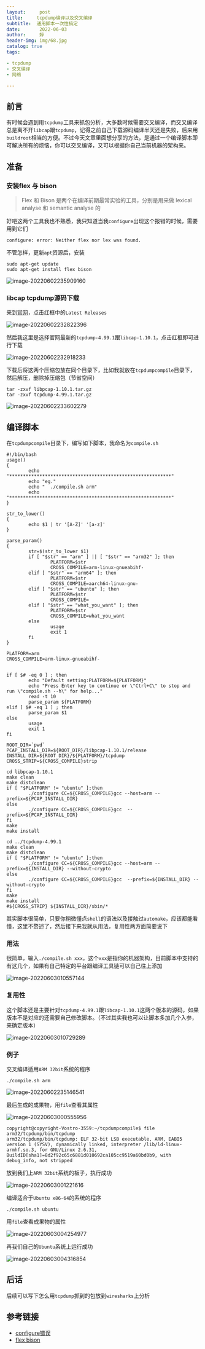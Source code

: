```yaml
---
layout:     post   				   
title:     tcpdump编译以及交叉编译			
subtitle:  通用脚本一次性搞定
date:       2022-06-03				
author:     婷                               
header-img: img/68.jpg 
catalog: true 						
tags:								

- tcpdump
- 交叉编译
- 网络

---
```




## 前言

有时候会遇到用`tcpdump`工具来抓包分析，大多数时候需要交叉编译，而交叉编译总是离不开`libcap`跟`tcpdump`，记得之前自己下载源码编译半天还是失败，后来用`buildroot`相当的方便。不过今天文章里面想分享的方法，是通过一个编译脚本即可解决所有的烦恼，你可以交叉编译，又可以根据你自己当前机器的架构来。



## 准备

### 安装flex 与 bison

> Flex 和 Bison 是两个在编译前期最常实验的工具，分别是用来做 lexical analyse 和 semantic analyse 的

好吧这两个工具我也不熟悉，我只知道当我`configure`出现这个报错的时候，需要用到它们

```shell
configure: error: Neither flex nor lex was found.
```



不管怎样，更新`apt`资源后，安装

```shell
sudo apt-get update
sudo apt-get install flex bison
```

![image-20220602235909160](https://raw.githubusercontent.com/copyright1999/image-typora-markdown/main/tcpdumpcompile/image-20220602235909160.png)





### libcap tcpdump源码下载

来到[官网](https://www.tcpdump.org/)，点击红框中的`Latest Releases`

![image-20220602232822396](https://raw.githubusercontent.com/copyright1999/image-typora-markdown/main/tcpdumpcompile/image-20220602232822396.png)



然后我这里是选择官网最新的`tcpdump-4.99.1`跟`libcap-1.10.1`，点击红框即可进行下载

![image-20220602232918233](https://raw.githubusercontent.com/copyright1999/image-typora-markdown/main/tcpdumpcompile/image-20220602232918233.png)

下载后将这两个压缩包放在同个目录下，比如我就放在`tcpdumpcompile`目录下，然后解压，删除掉压缩包（节省空间）

```shell
tar -zxvf libpcap-1.10.1.tar.gz
tar -zxvf tcpdump-4.99.1.tar.gz
```



![image-20220602233602279](https://raw.githubusercontent.com/copyright1999/image-typora-markdown/main/tcpdumpcompile/image-20220602233602279.png)



## 编译脚本

在`tcpdumpcompile`目录下，编写如下脚本，我命名为`compile.sh`

```shell
#!/bin/bash
usage()
{
        echo "***********************************************************"
        echo "eg."
        echo "  ./compile.sh arm"
        echo "***********************************************************"
}

str_to_lower()
{
        echo $1 | tr '[A-Z]' '[a-z]'
}

parse_param()
{
        str=$(str_to_lower $1)
        if [ "$str" == "arm" ] || [ "$str" == "arm32" ]; then
                PLATFORM=$str
                CROSS_COMPILE=arm-linux-gnueabihf-
        elif [ "$str" == "arm64" ]; then
                PLATFORM=$str
                CROSS_COMPILE=aarch64-linux-gnu-
        elif [ "$str" == "ubuntu" ]; then
                PLATFORM=$str
                CROSS_COMPILE=
        elif [ "$str" == "what_you_want" ]; then
                PLATFORM=$str
                CROSS_COMPILE=what_you_want
        else
                usage
                exit 1
        fi
}

PLATFORM=arm
CROSS_COMPILE=arm-linux-gnueabihf-


if [ $# -eq 0 ] ; then
        echo "Default setting:PLATFORM=${PLATFORM}"
        echo "Press Enter key to continue or \"Ctrl+C\" to stop and run \"compile.sh --h\" for help..."
        read -t 10
        parse_param ${PLATFORM}
elif [ $# -eq 1 ] ; then
        parse_param $1
else
        usage
        exit 1
fi

ROOT_DIR=`pwd`
PCAP_INSTALL_DIR=${ROOT_DIR}/libpcap-1.10.1/release
INSTALL_DIR=${ROOT_DIR}/${PLATFORM}/tcpdump
CROSS_STRIP=${CROSS_COMPILE}strip

cd libpcap-1.10.1
make clean
make distclean
if [ "$PLATFORM" != "ubuntu" ];then
        ./configure CC=${CROSS_COMPILE}gcc --host=arm --prefix=${PCAP_INSTALL_DIR}
else
        ./configure CC=${CROSS_COMPILE}gcc  --prefix=${PCAP_INSTALL_DIR}
fi
make
make install

cd ../tcpdump-4.99.1
make clean
make distclean
if [ "$PLATFORM" != "ubuntu" ];then
        ./configure CC=${CROSS_COMPILE}gcc --host=arm --prefix=${INSTALL_DIR} --without-crypto
else
        ./configure CC=${CROSS_COMPILE}gcc  --prefix=${INSTALL_DIR} --without-crypto
fi
make
make install
#${CROSS_STRIP} ${INSTALL_DIR}/sbin/*

```

其实脚本很简单，只要你稍微懂点`shell`的语法以及接触过`automake`，应该都能看懂，这里不赘述了，然后接下来我就从用法，复用性两方面简要说下

### 用法

很简单，输入`./compile.sh xxx`，这个`xxx`是指你的机器架构，目前脚本中支持的有这几个，如果有自己特定的平台跟编译工具链可以自己往上添加

![image-20220603010557144](https://raw.githubusercontent.com/copyright1999/image-typora-markdown/main/tcpdumpcompile/image-20220603010557144.png)

### 复用性

这个脚本还是主要针对`tcpdump-4.99.1`跟`libcap-1.10.1`这两个版本的源码，如果版本不是对应的还需要自己修改脚本。（不过其实我也可以让脚本多加几个入参，来确定版本）

![image-20220603010729289](https://raw.githubusercontent.com/copyright1999/image-typora-markdown/main/tcpdumpcompile/image-20220603010729289.png)



### 例子

交叉编译适用`ARM 32bit`系统的程序

```shell
./compile.sh arm
```

![image-20220602235146541](https://raw.githubusercontent.com/copyright1999/image-typora-markdown/main/tcpdumpcompile/image-20220602235146541.png)

最后生成的成果物，用`file`查看其属性

![image-20220603000555956](https://raw.githubusercontent.com/copyright1999/image-typora-markdown/main/tcpdumpcompile/image-20220603000555956.png)



```shell
copyright@copyright-Vostro-3559:~/tcpdumpcompile$ file arm32/tcpdump/bin/tcpdump
arm32/tcpdump/bin/tcpdump: ELF 32-bit LSB executable, ARM, EABI5 version 1 (SYSV), dynamically linked, interpreter /lib/ld-linux-armhf.so.3, for GNU/Linux 2.6.31, BuildID[sha1]=8d2f92c65c6881d010692ca105cc9519a60bd0b9, with debug_info, not stripped

```



放到我们上`ARM 32bit`系统的板子，执行成功

![image-20220603001221616](https://raw.githubusercontent.com/copyright1999/image-typora-markdown/main/tcpdumpcompile/image-20220603001221616.png)



编译适合于`Ubuntu x86-64`的系统的程序

```shell
./compile.sh ubuntu
```

用`file`查看成果物的属性

![image-20220603004254977](https://raw.githubusercontent.com/copyright1999/image-typora-markdown/main/tcpdumpcompile/image-20220603004254977.png)

再我们自己的`Ubuntu`系统上运行成功

![image-20220603004316854](https://raw.githubusercontent.com/copyright1999/image-typora-markdown/main/tcpdumpcompile/image-20220603004316854.png)



## 后话

后续可以写下怎么用`tcpdump`抓到的包放到`wiresharks`上分析



## 参考链接

- [configure错误](https://blog.csdn.net/ai2000ai/article/details/71082245)
- [flex bison](https://www.cnblogs.com/wAther/p/10662978.html )
